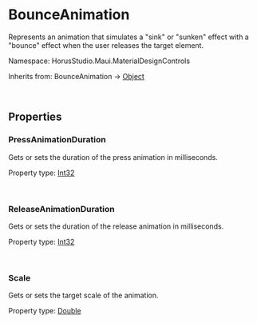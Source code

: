 # BounceAnimation

Represents an animation that simulates a "sink" or "sunken" effect with a "bounce" effect when the user releases the target element.

Namespace: HorusStudio.Maui.MaterialDesignControls

Inherits from: BounceAnimation → [Object](https://learn.microsoft.com/en-us/dotnet/api/system.object)

<br>

## Properties

### <a id="properties-pressanimationduration"/>**PressAnimationDuration**

Gets or sets the duration of the press animation in milliseconds.

Property type: [Int32](https://learn.microsoft.com/en-us/dotnet/api/system.int32)<br>

<br>

### <a id="properties-releaseanimationduration"/>**ReleaseAnimationDuration**

Gets or sets the duration of the release animation in milliseconds.

Property type: [Int32](https://learn.microsoft.com/en-us/dotnet/api/system.int32)<br>

<br>

### <a id="properties-scale"/>**Scale**

Gets or sets the target scale of the animation.

Property type: [Double](https://learn.microsoft.com/en-us/dotnet/api/system.double)<br>

<br>

